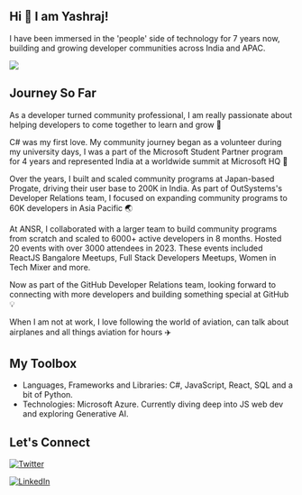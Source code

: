 ## Hi 👋 I am Yashraj!

I have been immersed in the 'people' side of technology for 7 years now, building and growing developer communities across India and APAC.

![](https://media.licdn.com/dms/image/D5616AQFNaXtfig2YtA/profile-displaybackgroundimage-shrink_350_1400/0/1700306832623?e=1714608000&v=beta&t=kUJeD8Zzv8j8koSg9IEUQI4u6USGge-gNJxkP4jJhTY)

## Journey So Far

As a developer turned community professional, I am really passionate about helping developers to come together to learn and grow 🚀

C# was my first love. My community journey began as a volunteer during my university days, I was a part of the Microsoft Student Partner program for 4 years and represented India at a worldwide summit at Microsoft HQ 🏅

Over the years, I built and scaled community programs at Japan-based Progate, driving their user base to 200K in India. As part of OutSystems's Developer Relations team, I focused on expanding community programs to 60K developers in Asia Pacific 🌏

At ANSR, I collaborated with a larger team to build community programs from scratch and scaled to 6000+ active developers in 8 months. Hosted 20 events with over 3000 attendees in 2023. These events included ReactJS Bangalore Meetups, Full Stack Developers Meetups, Women in Tech Mixer and more.

Now as part of the GitHub Developer Relations team, looking forward to connecting with more developers and building something special at GitHub 💡

When I am not at work, I love following the world of aviation, can talk about airplanes and all things aviation for hours ✈️

## My Toolbox

- Languages, Frameworks and Libraries: C#, JavaScript, React, SQL and a bit of Python.
- Technologies: Microsoft Azure. Currently diving deep into JS web dev and exploring Generative AI.

## Let's Connect

[![Twitter][1.1]][1.2]

[1.1]: https://img.shields.io/badge/Twitter-1DA1F2?style=for-the-badge&logo=twitter&logoColor=white
[1.2]: https://twitter.com/yashrajnayak

[![LinkedIn][2.1]][2.2]

[2.1]: https://img.shields.io/badge/LinkedIn-0077B5?style=for-the-badge&logo=linkedin&logoColor=white
[2.2]: https://www.linkedin.com/in/yashrajnayak
